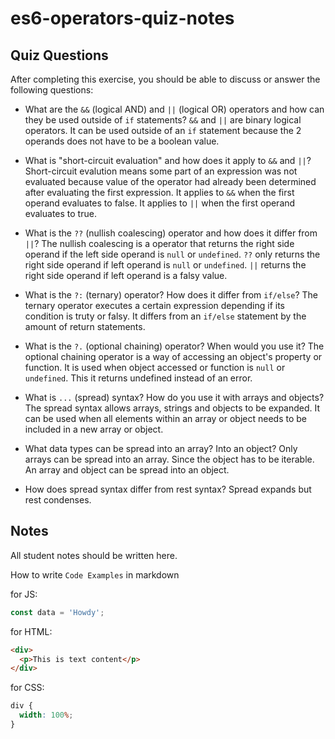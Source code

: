 # es6-operators-quiz-notes

## Quiz Questions

After completing this exercise, you should be able to discuss or answer the following questions:

- What are the `&&` (logical AND) and `||` (logical OR) operators and how can they be used outside of `if` statements?
  `&&` and `||` are binary logical operators. It can be used outside of an `if` statement because the 2 operands does not have to be a boolean value.

- What is "short-circuit evaluation" and how does it apply to `&&` and `||`?
  Short-circuit evalution means some part of an expression was not evaluated because value of the operator had already been determined after evaluating the first expression.
  It applies to `&&` when the first operand evaluates to false.
  It applies to `||` when the first operand evaluates to true.

- What is the `??` (nullish coalescing) operator and how does it differ from `||`?
  The nullish coalescing is a operator that returns the right side operand if the left side operand is `null` or `undefined`.
  `??` only returns the right side operand if left operand is `null` or `undefined`.
  `||` returns the right side operand if left operand is a falsy value.

- What is the `?:` (ternary) operator? How does it differ from `if/else`?
  The ternary operator executes a certain expression depending if its condition is truty or falsy.
  It differs from an `if/else` statement by the amount of return statements.

- What is the `?.` (optional chaining) operator? When would you use it?
  The optional chaining operator is a way of accessing an object's property or function.
  It is used when object accessed or function is `null` or `undefined`. This it returns undefined instead of an error.

- What is `...` (spread) syntax? How do you use it with arrays and objects?
  The spread syntax allows arrays, strings and objects to be expanded. It can be used when all elements within an array or object needs to be included in a new array or object.

- What data types can be spread into an array? Into an object?
  Only arrays can be spread into an array. Since the object has to be iterable.
  An array and object can be spread into an object.

- How does spread syntax differ from rest syntax?
  Spread expands but rest condenses.

## Notes

All student notes should be written here.

How to write `Code Examples` in markdown

for JS:

```js
const data = 'Howdy';
```

for HTML:

```html
<div>
  <p>This is text content</p>
</div>
```

for CSS:

```css
div {
  width: 100%;
}
```

